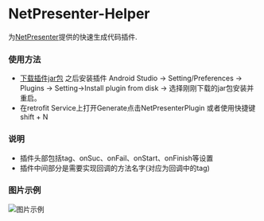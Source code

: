 # NetPresenter-Helper
为[NetPresenter](https://github.com/Dearyu/NetPresenter)提供的快速生成代码插件.

### 使用方法

- [下载插件jar包](https://github.com/Dearyu/NetPresenter-Helper/raw/master/NetPresenterHelper.jar) 之后安装插件 Android Studio -> Setting/Preferences -> Plugins -> Setting->Install plugin from disk -> 选择刚刚下载的jar包安装并重启。
- 在retrofit Service上打开Generate点击NetPresenterPlugin 或者使用快捷键shift + N   
  
### 说明  

- 插件头部包括tag、onSuc、onFail、onStart、onFinish等设置 
- 插件中间部分是需要实现回调的方法名字(对应为回调中的tag)

### 图片示例  

![图片示例](https://github.com/Dearyu/NetPresenter-Plugin/blob/master/img/NetPresenterPluginDemo.gif)
